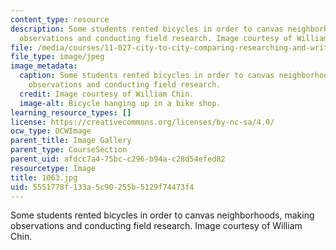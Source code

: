 ```yaml
---
content_type: resource
description: Some students rented bicycles in order to canvas neighborhoods, making
  observations and conducting field research. Image courtesy of William Chin.
file: /media/courses/11-027-city-to-city-comparing-researching-and-writing-about-cities-new-orleans-spring-2011/5551778f133a5c90255b5129f74473f4_1063.jpg
file_type: image/jpeg
image_metadata:
  caption: Some students rented bicycles in order to canvas neighborhoods, making
    observations and conducting field research.
  credit: Image courtesy of William Chin.
  image-alt: Bicycle hanging up in a bike shop.
learning_resource_types: []
license: https://creativecommons.org/licenses/by-nc-sa/4.0/
ocw_type: OCWImage
parent_title: Image Gallery
parent_type: CourseSection
parent_uid: afdcc7a4-75bc-c296-b94a-c28d54efed82
resourcetype: Image
title: 1063.jpg
uid: 5551778f-133a-5c90-255b-5129f74473f4
---
```

Some students rented bicycles in order to canvas neighborhoods, making observations and conducting field research. Image courtesy of William Chin.